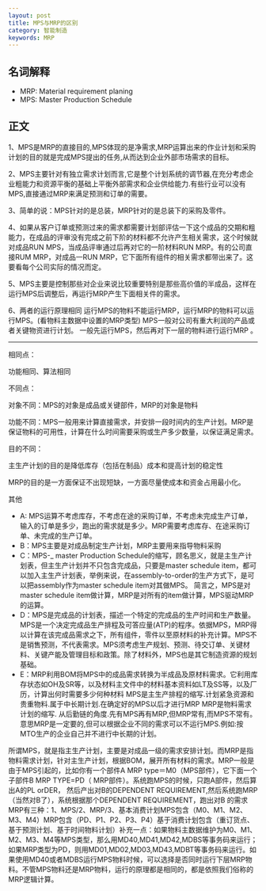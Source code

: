 ```yaml
---
layout: post
title: MPS与MRP的区别
category: 智能制造
keywords: MRP
---
```

## 名词解释
* MRP: Material requirement planing
* MPS: Master Production Schedule

## 正文 


1、MPS是MRP的直接目的,MPS体现的是净需求,MRP运算出来的作业计划和采购计划的目的就是完成MPS提出的任务,从而达到企业外部市场需求的目标。

2、MPS主要针对有独立需求计划而言,它是整个计划系统的调节器,在充分考虑企业粗能力和资源平衡的基础上平衡外部需求和企业供给能力.有些行业可以没有MPS,直接通过MRP来满足预测和订单的需要。

3、简单的说：MPS针对的是总装，MRP针对的是总装下的采购及零件。

4、如果从客户订单或预测过来的需求都需要计划部评估一下这个成品的交期和粗能力，在成品的评审没有完成之前下阶的材料都不允许产生相关需求，这个时候就对成品RUN MPS，当成品评审通过后再对它的一阶材料RUN MRP。有的公司直接RUM MRP，对成品一RUN MRP，它下面所有组件的相关需求都带出来了。这要看每个公司实际的情况而定。

5、MPS主要是控制那些对企业来说比较重要特别是那些高价值的半成品，这样在运行MPS后调整后，再运行MRP产生下面相关件的需求。

6、两者的运行原理相同
运行MPS的物料不能运行MRP，运行MRP的物料可以运行MPS。(看物料主数据中设置的MRP类型)
MPS一般对公司有重大利润的产品或者关键物资进行计划。
一般先运行MPS，然后再对下一层的物料进行运行MRP 。

--------------------------------------------------------------------------------------------------

相同点：

功能相同、算法相同

不同点：

对象不同：MPS的对象是成品或关键部件，MRP的对象是物料

功能不同：MPS一般用来计算直接需求，并安排一段时间内的生产计划。MRP是保证物料的可用性，计算在什么时间需要采购或生产多少数量，以保证满足需求。

目的不同：

主生产计划的目的是降低库存（包括在制品）成本和提高计划的稳定性

MRP的目的是一方面保证不出现短缺，一方面尽量使成本和资金占用最小化。

其他

* A: MPS运算不考虑库存，不考虑在途的采购订单，不考虑未完成生产订单，输入的订单是多少，跑出的需求就是多少。MRP需要考虑库存、在途采购订单、未完成的生产订单。
* B：MPS主要是对成品制定生产计划，MRP主要用来指导物料采购
* C：MPS-_ master Production Schedule的缩写，顾名思义，就是主生产计划表，但主生产计划并不只包含完成品，只要是master schedule item，都可以加入主生产计划表，举例来说，在assembly-to-order的生产方式下，是可以把assembly作为master schedule item对其做MPS。
简言之，MPS是对master schedule item做计算，MRP是对所有的item做计算，MPS驱动MRP的运算。
* D：MPS是完成品的计划表，描述一个特定的完成品的生产时间和生产数量。MPS是一个决定完成品生产排程及可答应量(ATP)的程序。依据MPS，MRP得以计算在该完成品需求之下，所有组件，零件以至原材料的补充计算。MPS不是销售预测，不代表需求。MPS须考虑生产规划、预测、待交订单、关键材料、关键产能及管理目标和政策。除了材料外，MPS也是其它制造资源的规划基础。
* E：MRP利用BOM将MPS中的成品需求转换为半成品及原材料需求。它利用库存状态如OH及SR等，以及材料主文件中的材料基本资料如LT及SS等，以及厂历，计算出何时需要多少何种材料
MPS是主生产排程的缩写.计划紧急资源和贵重物料.属于中长期计划.在确定好的MPS以后才进行MRP
MRP是物料需求计划的缩写.
从后勤链的角度.先有MPS再有MRP,但MRP常有,而MPS不常有。意思MRP是一定要的,但可以根据企业不同的需求可以不运行MPS.例如:按MTO生产的企业自己并不进行中长期的计划。



所谓MPS，就是指主生产计划，主要是对成品一级的需求安排计划。而MRP是指物料需求计划，针对主生产计划，根据BOM，展开所有材料的需求。MRP一般是由于MPS引起的，比如你有一个部件A MRP type＝M0（MPS部件），它下面一个子部件B MRP TYPE=PD（ MRP部件）。系统跑MPS的时候，只跑A部件，然后算出A的PL orDER， 然后产出对B的DEPENDENT REQUIREMENT,然后系统跑MRP（当然对B了），系统根据那个DEPENDENT REQUIREMENT，跑出对B 的需求MRP有三种：1、MPS/2、MRP/3、基本消费计划MPS包含（M0、M1、M2、M3、M4）MRP包含（PD、P1、P2、P3、P4）基于消费计划包含（重订货点、基于预测计划、基于时间物料计划）补充一点：如果物料主数据维护为M0、M1、M2、M3、M4等MPS类型，那么用MD40,MD41,MD42,MDBS等事务码来运行；如果MRP类型为PD，则用MD01,MD02,MD03,MD43,MDBT等事务码来运行。如果使用MD40或者MDBS运行MPS物料时候，可以选择是否同时运行下层MRP物料。不管MPS物料还是MRP物料，运行的原理都是相同的，都是依照我们俗称的MRP逻辑计算。



